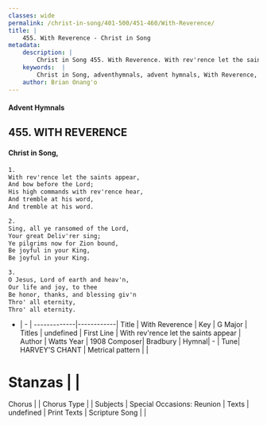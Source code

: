 ```yaml
---
classes: wide
permalink: /christ-in-song/401-500/451-460/With-Reverence/
title: |
    455. With Reverence - Christ in Song
metadata:
    description: |
        Christ in Song 455. With Reverence. With rev'rence let the saints appear, And bow before the Lord; His high commands with rev'rence hear, And tremble at his word, And tremble at his word.
    keywords:  |
        Christ in Song, adventhymnals, advent hymnals, With Reverence, With rev'rence let the saints appear. 
    author: Brian Onang'o
---
```


#### Advent Hymnals
## 455. WITH REVERENCE
####  Christ in Song,

```txt
1.
With rev'rence let the saints appear,
And bow before the Lord;
His high commands with rev'rence hear,
And tremble at his word,
And tremble at his word.

2.
Sing, all ye ransomed of the Lord,
Your great Deliv'rer sing;
Ye pilgrims now for Zion bound,
Be joyful in your King,
Be joyful in your King.

3.
O Jesus, Lord of earth and heav'n,
Our life and joy, to thee
Be honor, thanks, and blessing giv'n
Thro' all eternity,
Thro' all eternity.

```

- |   -  |
-------------|------------|
Title | With Reverence |
Key | G Major |
Titles | undefined |
First Line | With rev'rence let the saints appear |
Author | Watts
Year | 1908
Composer| Bradbury |
Hymnal|  - |
Tune| HARVEY'S CHANT |
Metrical pattern | |
# Stanzas |  |
Chorus |  |
Chorus Type |  |
Subjects | Special Occasions: Reunion |
Texts | undefined |
Print Texts | 
Scripture Song |  |
    
